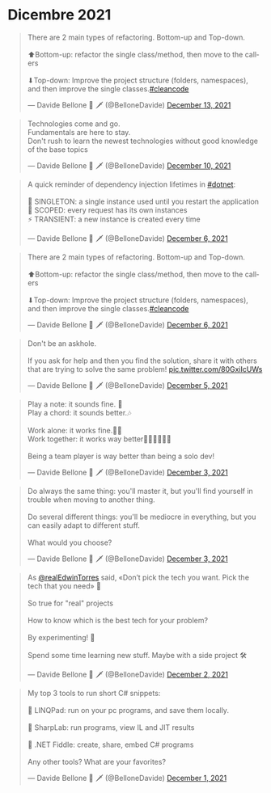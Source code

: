 # Dicembre 2021


<blockquote class="twitter-tweet"><p lang="en" dir="ltr">There are 2 main types of refactoring. Bottom-up and Top-down.<br><br>⬆Bottom-up: refactor the single class/method, then move to the callers<br><br>⬇Top-down: Improve the project structure (folders, namespaces), and then improve the single classes.<a href="https://twitter.com/hashtag/cleancode?src=hash&amp;ref_src=twsrc%5Etfw">#cleancode</a></p>&mdash; Davide Bellone 🌊 🗡 (@BelloneDavide) <a href="https://twitter.com/BelloneDavide/status/1470280203687632898?ref_src=twsrc%5Etfw">December 13, 2021</a></blockquote> 


<blockquote class="twitter-tweet"><p lang="en" dir="ltr">Technologies come and go.<br>Fundamentals are here to stay.<br>Don&#39;t rush to learn the newest technologies without good knowledge of the base topics</p>&mdash; Davide Bellone 🌊 🗡 (@BelloneDavide) <a href="https://twitter.com/BelloneDavide/status/1469370446034440202?ref_src=twsrc%5Etfw">December 10, 2021</a></blockquote> 


<blockquote class="twitter-tweet"><p lang="en" dir="ltr">A quick reminder of dependency injection lifetimes in <a href="https://twitter.com/hashtag/dotnet?src=hash&amp;ref_src=twsrc%5Etfw">#dotnet</a>:<br><br>🤖 SINGLETON: a single instance used until you restart the application<br>🐪 SCOPED: every request has its own instances<br>⚡ TRANSIENT: a new instance is created every time</p>&mdash; Davide Bellone 🌊 🗡 (@BelloneDavide) <a href="https://twitter.com/BelloneDavide/status/1467920857293115402?ref_src=twsrc%5Etfw">December 6, 2021</a></blockquote> 

<blockquote class="twitter-tweet"><p lang="en" dir="ltr">There are 2 main types of refactoring. Bottom-up and Top-down.<br><br>⬆Bottom-up: refactor the single class/method, then move to the callers<br><br>⬇Top-down: Improve the project structure (folders, namespaces), and then improve the single classes.<a href="https://twitter.com/hashtag/cleancode?src=hash&amp;ref_src=twsrc%5Etfw">#cleancode</a></p>&mdash; Davide Bellone 🌊 🗡 (@BelloneDavide) <a href="https://twitter.com/BelloneDavide/status/1467743561043095553?ref_src=twsrc%5Etfw">December 6, 2021</a></blockquote> 


<blockquote class="twitter-tweet"><p lang="en" dir="ltr">Don&#39;t be an askhole. <br><br>If you ask for help and then you find the solution, share it with others that are trying to solve the same problem! <a href="https://t.co/80GxiIcUWs">pic.twitter.com/80GxiIcUWs</a></p>&mdash; Davide Bellone 🌊 🗡 (@BelloneDavide) <a href="https://twitter.com/BelloneDavide/status/1467493208330539011?ref_src=twsrc%5Etfw">December 5, 2021</a></blockquote> 

<blockquote class="twitter-tweet"><p lang="en" dir="ltr">Play a note: it sounds fine. 🎵<br>Play a chord: it sounds better.🎶<br><br>Work alone: it works fine.👨‍💻<br>Work together: it works way better👩‍💻👨‍💻👩‍💻<br><br>Being a team player is way better than being a solo dev!</p>&mdash; Davide Bellone 🌊 🗡 (@BelloneDavide) <a href="https://twitter.com/BelloneDavide/status/1466845063791661063?ref_src=twsrc%5Etfw">December 3, 2021</a></blockquote> 


<blockquote class="twitter-tweet"><p lang="en" dir="ltr">Do always the same thing: you&#39;ll master it, but you&#39;ll find yourself in trouble when moving to another thing.<br><br>Do several different things: you&#39;ll be mediocre in everything, but you can easily adapt to different stuff.<br><br>What would you choose?</p>&mdash; Davide Bellone 🌊 🗡 (@BelloneDavide) <a href="https://twitter.com/BelloneDavide/status/1466639247822237699?ref_src=twsrc%5Etfw">December 3, 2021</a></blockquote> 


<blockquote class="twitter-tweet"><p lang="en" dir="ltr">As <a href="https://twitter.com/realEdwinTorres?ref_src=twsrc%5Etfw">@realEdwinTorres</a> said, «Don’t pick the tech you want. Pick the tech that you need» 🏹<br><br>So true for &quot;real&quot; projects<br><br>How to know which is the best tech for your problem?<br><br>By experimenting! 🧪<br><br>Spend some time learning new stuff. Maybe with a side project 🛠</p>&mdash; Davide Bellone 🌊 🗡 (@BelloneDavide) <a href="https://twitter.com/BelloneDavide/status/1466482150274969603?ref_src=twsrc%5Etfw">December 2, 2021</a></blockquote> 


<blockquote class="twitter-tweet"><p lang="en" dir="ltr">My top 3 tools to run short C# snippets:<br><br>🥇 LINQPad: run on your pc programs, and save them locally.<br><br>🥈 SharpLab: run programs, view IL and JIT results<br><br>🥉 .NET Fiddle: create, share, embed C# programs<br><br>Any other tools? What are your favorites?</p>&mdash; Davide Bellone 🌊 🗡 (@BelloneDavide) <a href="https://twitter.com/BelloneDavide/status/1466120025924943872?ref_src=twsrc%5Etfw">December 1, 2021</a></blockquote> 

<script async src="https://platform.twitter.com/widgets.js" charset="utf-8"></script>